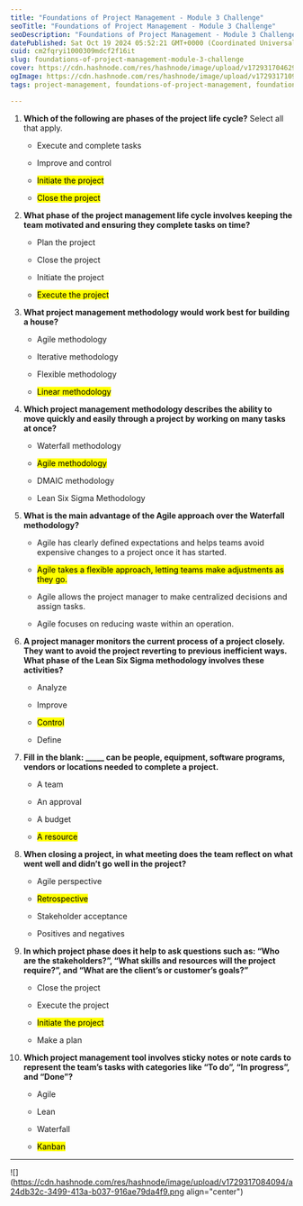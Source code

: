 ```yaml
---
title: "Foundations of Project Management - Module 3 Challenge"
seoTitle: "Foundations of Project Management - Module 3 Challenge"
seoDescription: "Foundations of Project Management - Module 3 Challenge"
datePublished: Sat Oct 19 2024 05:52:21 GMT+0000 (Coordinated Universal Time)
cuid: cm2fqryi1000309mdcf2f16it
slug: foundations-of-project-management-module-3-challenge
cover: https://cdn.hashnode.com/res/hashnode/image/upload/v1729317046298/164affd8-2056-4ee2-ad6d-85c842265231.png
ogImage: https://cdn.hashnode.com/res/hashnode/image/upload/v1729317109044/244dc1d4-3bac-4350-883c-41cb16def182.png
tags: project-management, foundations-of-project-management, foundations-of-project-management-module-3-challenge

---
```


1. **Which of the following are phases of the project life cycle?** Select all that apply.
    
    * Execute and complete tasks
        
    * Improve and control
        
    * <mark>Initiate the project</mark>
        
    * <mark>Close the project</mark>
        
2. **What phase of the project management life cycle involves keeping the team motivated and ensuring they complete tasks on time?**
    
    * Plan the project
        
    * Close the project
        
    * Initiate the project
        
    * <mark>Execute the project</mark>
        
3. **What project management methodology would work best for building a house?**
    
    * Agile methodology
        
    * Iterative methodology
        
    * Flexible methodology
        
    * <mark>Linear methodology</mark>
        
4. **Which project management methodology describes the ability to move quickly and easily through a project by working on many tasks at once?**
    
    * Waterfall methodology
        
    * <mark>Agile methodology</mark>
        
    * DMAIC methodology
        
    * Lean Six Sigma Methodology
        
5. **What is the main advantage of the Agile approach over the Waterfall methodology?**
    
    * Agile has clearly defined expectations and helps teams avoid expensive changes to a project once it has started.
        
    * <mark>Agile takes a flexible approach, letting teams make adjustments as they go.</mark>
        
    * Agile allows the project manager to make centralized decisions and assign tasks.
        
    * Agile focuses on reducing waste within an operation.
        
6. **A project manager monitors the current process of a project closely. They want to avoid the project reverting to previous inefficient ways. What phase of the Lean Six Sigma methodology involves these activities?**
    
    * Analyze
        
    * Improve
        
    * <mark>Control</mark>
        
    * Define
        
7. **Fill in the blank: \_\_\_\_\_ can be people, equipment, software programs, vendors or locations needed to complete a project.**
    
    * A team
        
    * An approval
        
    * A budget
        
    * <mark>A resource</mark>
        
8. **When closing a project, in what meeting does the team reflect on what went well and didn’t go well in the project?**
    
    * Agile perspective
        
    * <mark>Retrospective</mark>
        
    * Stakeholder acceptance
        
    * Positives and negatives
        
9. **In which project phase does it help to ask questions such as: “Who are the stakeholders?”, “What skills and resources will the project require?”, and “What are the client’s or customer’s goals?”**
    
    * Close the project
        
    * Execute the project
        
    * <mark>Initiate the project</mark>
        
    * Make a plan
        
10. **Which project management tool involves sticky notes or note cards to represent the team’s tasks with categories like “To do”, “In progress”, and “Done”?**
    
    * Agile
        
    * Lean
        
    * Waterfall
        
    * <mark>Kanban</mark>
        

---

![](https://cdn.hashnode.com/res/hashnode/image/upload/v1729317084094/a24db32c-3499-413a-b037-916ae79da4f9.png align="center")